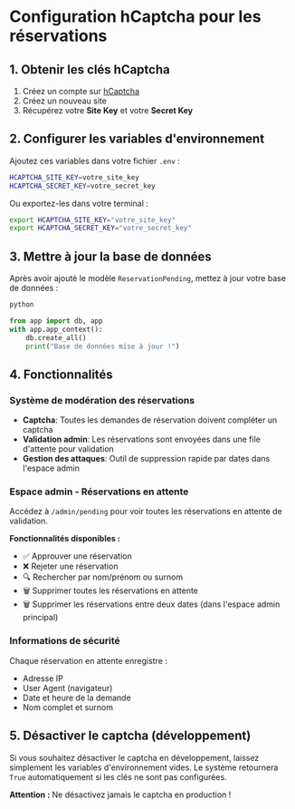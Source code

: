 # Configuration hCaptcha pour les réservations

## 1. Obtenir les clés hCaptcha

1. Créez un compte sur [hCaptcha](https://www.hcaptcha.com/)
2. Créez un nouveau site
3. Récupérez votre **Site Key** et votre **Secret Key**

## 2. Configurer les variables d'environnement

Ajoutez ces variables dans votre fichier `.env` :

```bash
HCAPTCHA_SITE_KEY=votre_site_key
HCAPTCHA_SECRET_KEY=votre_secret_key
```

Ou exportez-les dans votre terminal :

```bash
export HCAPTCHA_SITE_KEY="votre_site_key"
export HCAPTCHA_SECRET_KEY="votre_secret_key"
```

## 3. Mettre à jour la base de données

Après avoir ajouté le modèle `ReservationPending`, mettez à jour votre base de données :

```bash
python
```

```python
from app import db, app
with app.app_context():
    db.create_all()
    print("Base de données mise à jour !")
```

## 4. Fonctionnalités

### Système de modération des réservations

- **Captcha**: Toutes les demandes de réservation doivent compléter un captcha
- **Validation admin**: Les réservations sont envoyées dans une file d'attente pour validation
- **Gestion des attaques**: Outil de suppression rapide par dates dans l'espace admin

### Espace admin - Réservations en attente

Accédez à `/admin/pending` pour voir toutes les réservations en attente de validation.

**Fonctionnalités disponibles :**
- ✅ Approuver une réservation
- ❌ Rejeter une réservation
- 🔍 Rechercher par nom/prénom ou surnom
- 🗑️ Supprimer toutes les réservations en attente
- 🗑️ Supprimer les réservations entre deux dates (dans l'espace admin principal)

### Informations de sécurité

Chaque réservation en attente enregistre :
- Adresse IP
- User Agent (navigateur)
- Date et heure de la demande
- Nom complet et surnom

## 5. Désactiver le captcha (développement)

Si vous souhaitez désactiver le captcha en développement, laissez simplement les variables d'environnement vides. Le système retournera `True` automatiquement si les clés ne sont pas configurées.

**Attention :** Ne désactivez jamais le captcha en production !




